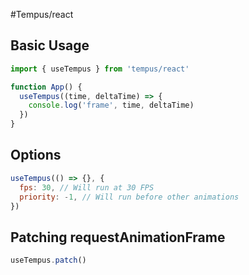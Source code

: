 #Tempus/react

## Basic Usage

```js
import { useTempus } from 'tempus/react'

function App() {  
  useTempus((time, deltaTime) => {
    console.log('frame', time, deltaTime)
  })
}
```

## Options

```js
useTempus(() => {}, { 
  fps: 30, // Will run at 30 FPS
  priority: -1, // Will run before other animations
})
```

## Patching requestAnimationFrame

```js
useTempus.patch()
```
